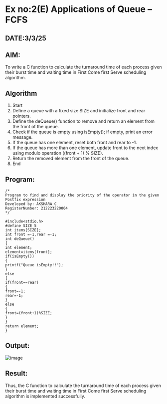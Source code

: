 # Ex no:2(E) Applications of Queue – FCFS
## DATE:3/3/25
## AIM:
To write a C function to calculate the turnaround time of each process given their burst time and waiting time in First Come first Serve scheduling algorithm.
## Algorithm
1. Start
2. Define a queue with a fixed size SIZE and initialize front and rear pointers.
3. Define the deQueue() function to remove and return an element from the front of the queue.
4. Check if the queue is empty using isEmpty(); if empty, print an error message.
5. If the queue has one element, reset both front and rear to -1.
6. If the queue has more than one element, update front to the next index using modulo 
operation ((front + 1) % SIZE).
7. Return the removed element from the front of the queue.
8. End
## Program:
```
/*
Program to find and display the priority of the operator in the given Postfix expression
Developed by: AKSHARA C
RegisterNumber: 212223220004 
*/
```
```
#include<stdio.h> 
#define SIZE 5
int items[SIZE];
int front =-1,rear =-1;
int deQueue()
{
int element; 
element=items[front]; 
if(isEmpty())
{
printf("Queue isEmpty!!");
}
else
{
if(front==rear)
{
front=-1; 
rear=-1;
}
else
{
front=(front+1)%SIZE;
}
}
return element;
}
```

## Output:

![image](https://github.com/user-attachments/assets/a4005052-7622-4f0a-ba23-8223cbaf331e)




## Result:
Thus, the C function to calculate the turnaround time of each process given their burst time and waiting time in First Come first Serve scheduling algorithm is implemented successfully.
